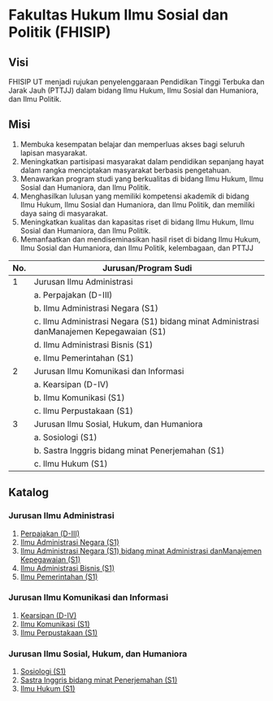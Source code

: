 # Fakultas Hukum Ilmu Sosial dan Politik (FHISIP)

## Visi

FHISIP UT menjadi rujukan penyelenggaraan Pendidikan Tinggi Terbuka dan Jarak Jauh (PTTJJ) dalam bidang Ilmu Hukum, Ilmu Sosial dan Humaniora, dan Ilmu Politik.

## Misi

1. Membuka kesempatan belajar dan memperluas akses bagi seluruh lapisan masyarakat.
2. Meningkatkan partisipasi masyarakat dalam pendidikan sepanjang hayat dalam rangka menciptakan masyarakat berbasis pengetahuan.
3. Menawarkan program studi yang berkualitas di bidang Ilmu Hukum, Ilmu Sosial dan Humaniora, dan Ilmu Politik.
4. Menghasilkan lulusan yang memiliki kompetensi akademik di bidang Ilmu Hukum, Ilmu Sosial dan Humaniora, dan Ilmu Politik, dan memiliki daya saing di masyarakat.
5. Meningkatkan kualitas dan kapasitas riset di bidang Ilmu Hukum, Ilmu Sosial dan Humaniora, dan Ilmu Politik.
6. Memanfaatkan dan mendiseminasikan hasil riset di bidang Ilmu Hukum, Ilmu Sosial dan Humaniora, dan Ilmu Politik, kelembagaan, dan PTTJJ

| No. | Jurusan/Program Sudi                                                                     |
| --- | ---------------------------------------------------------------------------------------- |
| 1   | Jurusan Ilmu Administrasi                                                                |
|     | a. Perpajakan (D-III)                                                                    |
|     | b. Ilmu Administrasi Negara (S1)                                                         |
|     | c. Ilmu Administrasi Negara (S1) bidang minat Administrasi danManajemen Kepegawaian (S1) |
|     | d. Ilmu Administrasi Bisnis (S1)                                                         |
|     | e. Ilmu Pemerintahan (S1)                                                                |
| 2   | Jurusan Ilmu Komunikasi dan Informasi                                                    |
|     | a. Kearsipan (D-IV)                                                                      |
|     | b. Ilmu Komunikasi (S1)                                                                  |
|     | c. Ilmu Perpustakaan (S1)                                                                |
| 3   | Jurusan Ilmu Sosial, Hukum, dan Humaniora                                                |
|     | a. Sosiologi (S1)                                                                        |
|     | b. Sastra Inggris bidang minat Penerjemahan (S1)                                         |
|     | c. Ilmu Hukum (S1)                                                                       |

## Katalog

### Jurusan Ilmu Administrasi

1. [Perpajakan (D-III)](perpajakan-d-iii.md)
2. [Ilmu Administrasi Negara (S1)](ilmu-administrasi-negara-s1.md)
3. [Ilmu Administrasi Negara (S1) bidang minat Administrasi danManajemen Kepegawaian (S1)](ilmu-administrasi-negara-s1-bidang-minat-administrasi-dan-manajemen-kepegawaian-s1.md)
4. [Ilmu Administrasi Bisnis (S1)](ilmu-administrasi-bisnis-s1.md)
5. [Ilmu Pemerintahan (S1)](ilmu-pemerintahan-s1.md)

### Jurusan Ilmu Komunikasi dan Informasi

1. [Kearsipan (D-IV)](kearsipan-d-iv.md)
2. [Ilmu Komunikasi (S1)](ilmu-komunikasi-s1.md)
3. [Ilmu Perpustakaan (S1)](ilmu-perpustakaan-s1.md)

### Jurusan Ilmu Sosial, Hukum, dan Humaniora

1. [Sosiologi (S1)](sosiologi-s1.md)
2. [Sastra Inggris bidang minat Penerjemahan (S1)](sastra-inggris-bidang-minat-penerjemahan-s1.md)
3. [Ilmu Hukum (S1)](ilmu-hukum-s1.md)
